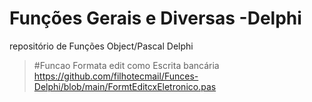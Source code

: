 # Funções Gerais e Diversas -Delphi
repositório de Funções Object/Pascal Delphi

> #Funcao Formata edit como Escrita bancária
> https://github.com/filhotecmail/Funces-Delphi/blob/main/FormtEditcxEletronico.pas


